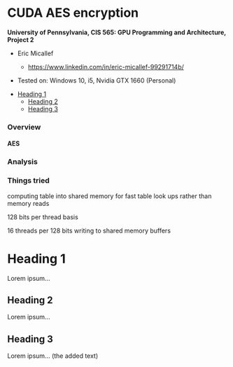 CUDA AES encryption
======================

**University of Pennsylvania, CIS 565: GPU Programming and Architecture, Project 2**

* Eric Micallef
  * https://www.linkedin.com/in/eric-micallef-99291714b/
  
* Tested on: Windows 10, i5, Nvidia GTX 1660 (Personal)


- [Heading 1](#heading-1)
  - [Heading 2](#heading-2)
  - [Heading 3](#heading-3)

### Overview

#### AES

### Analysis

### Things tried 

computing table into shared memory for fast table look ups rather than memory reads

128 bits per thread basis

16 threads per 128 bits writing to shared memory buffers

# Heading 1
Lorem ipsum...

## Heading 2
Lorem ipsum...

## Heading 3
Lorem ipsum... (the added text)